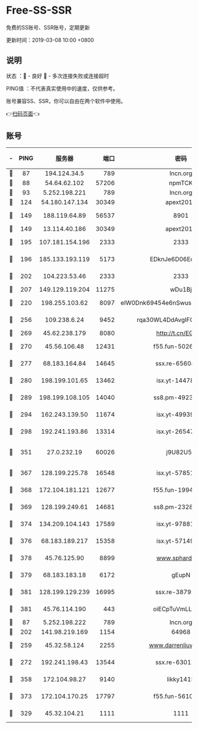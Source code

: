# Free-SS-SSR

免费的SS账号、SSR账号，定期更新

更新时间：2019-03-08 10:00 +0800

## 说明

状态     ：🙂 - 良好 🙁 - 多次连接失败或连接超时

PING值   ：不代表真实使用中的速度，仅供参考。

账号兼容SS、SSR，你可以自由在两个软件中使用。

👉[扫码页面](https://liesauer.github.io/Free-SS-SSR/)👈

## 账号

|-|PING|服务器|端口|密码|加密方式|区域|
|:----:|:----:|:-----:|-----:|:----:|:----:|:----:|
|🙂|87|194.124.34.5|789|lncn.org|rc4|JP|
|🙂|88|54.64.62.102|57206|npmTCK|rc4-md5|JP|
|🙂|93|5.252.198.221|789|lncn.org|rc4|JP|
|🙂|124|54.180.147.134|30349|apext2019|chacha20|KR|
|🙂|149|188.119.64.89|56537|8901|aes-256-cfb|RU|
|🙂|149|13.114.40.186|30349|apext2019|chacha20|JP|
|🙂|195|107.181.154.196|2333|2333|aes-256-cfb|US|
|🙂|196|185.133.193.119|5173|EDknJe6D06EoWDaw|aes-256-cfb|US|
|🙂|202|104.223.53.46|2333|2333|aes-256-cfb|US|
|🙂|207|149.129.119.204|11275|wDu1Bj|rc4-md5|HK|
|🙂|220|198.255.103.62|8097|eIW0Dnk69454e6nSwuspv9DmS201tQ0D|aes-256-cfb|US|
|🙂|256|109.238.6.24|9452|rqa30WL4DdAvgIFG6Fs3znzTa|aes-256-cfb|FR|
|🙂|269|45.62.238.179|8080|http://t.cn/EGJIyrl|rc4-md5|CA|
|🙂|270|45.56.106.48|12431|f55.fun-50265389|aes-256-cfb|US|
|🙂|277|68.183.164.84|14645|ssx.re-65608232|aes-256-cfb|US|
|🙂|280|198.199.101.65|13462|isx.yt-14478086|aes-256-cfb|US|
|🙂|289|198.199.108.105|14040|ss8.pm-49239037|aes-256-cfb|US|
|🙂|294|162.243.139.50|11674|isx.yt-49939991|aes-256-cfb|US|
|🙂|298|192.241.193.86|13314|isx.yt-26547627|aes-256-cfb|US|
|🙂|351|27.0.232.19|60026|j9U82U53|xchacha20-ietf-poly1305|HK|
|🙂|367|128.199.225.78|16548|isx.yt-57851820|aes-256-cfb|SG|
|🙂|368|172.104.181.121|12677|f55.fun-19942121|aes-256-cfb|SG|
|🙂|369|128.199.249.61|14681|ss8.pm-23285637|aes-256-cfb|SG|
|🙂|374|134.209.104.143|17589|isx.yt-97881825|aes-256-cfb|SG|
|🙂|376|68.183.189.217|15358|isx.yt-57149233|aes-256-cfb|SG|
|🙂|378|45.76.125.90|8899|www.sphard.com|aes-256-cfb|AU|
|🙂|379|68.183.183.18|6172|gEupN|aes-256-cfb|SG|
|🙂|381|128.199.129.239|16995|ssx.re-38792926|aes-256-cfb|SG|
|🙂|381|45.76.114.190|443|oiECpTuVmLLxk4Ts|aes-256-cfb|AU|
|🙂|87|5.252.198.222|789|lncn.org|rc4|JP|
|🙂|202|141.98.219.169|1154|64968|chacha20|US|
|🙂|259|45.32.58.124|2255|www.darrenliuwei.com|aes-256-cfb|JP|
|🙂|272|192.241.198.43|13544|ssx.re-63012988|aes-256-cfb|US|
|🙂|358|172.104.98.27|9140|likky1415|aes-256-cfb|JP|
|🙂|373|172.104.170.25|17797|f55.fun-56102907|aes-256-cfb|SG|
|🙁|329|45.32.104.21|1111|1111|aes-256-cfb|SG|
